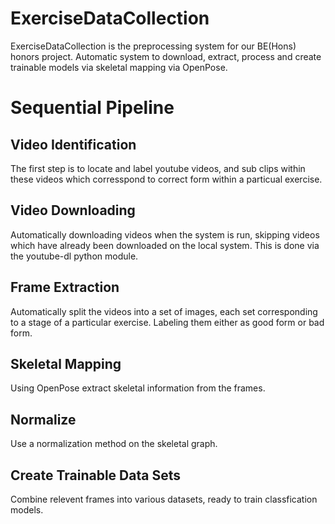 # ExerciseDataCollection
ExerciseDataCollection is the preprocessing system for our BE(Hons) honors project. Automatic system to download, extract, process and create trainable models via skeletal mapping via OpenPose. 

# Sequential Pipeline  

## Video Identification  
The first step is to locate and label youtube videos, and sub clips within these videos which corresspond to correct form within a particual exercise.

## Video Downloading  
Automatically downloading videos when the system is run, skipping videos which have already been downloaded on the local system.
This is done via the youtube-dl python module.

## Frame Extraction  
Automatically split the videos into a set of images, each set corresponding to a stage of a particular exercise. Labeling them either as good form or bad form.

## Skeletal Mapping  
Using OpenPose extract skeletal information from the frames. 

## Normalize  
Use a normalization method on the skeletal graph.

## Create Trainable Data Sets  
Combine relevent frames into various datasets, ready to train classfication models.
